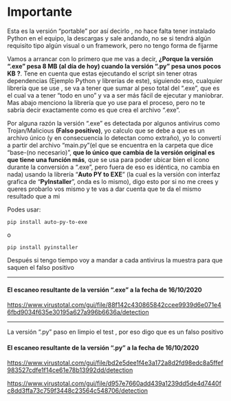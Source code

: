 # Importante

Esta es la versión “portable” por así decirlo , no hace falta tener instalado Python en el equipo, la descargas y sale andando, no se si tendrá algún requisito tipo algún visual o un framework, pero no tengo forma de fijarme

Vamos a arrancar con lo primero que me vas a decir, **¿Porque la versión “.exe” pesa 8 MB (al día de hoy) cuando la versión “.py” pesa unos pocos KB ?**. Tene en cuenta que estas ejecutando el script sin tener otras dependencias (Ejemplo Python y librerías de este), siguiendo eso, cualquier librería que se use , se va a tener que sumar al peso total del “.exe”, que es el cual va a tener “todo en uno” y va a ser más fácil de ejecutar y maniobrar. Mas abajo menciono la librería que yo use para el proceso, pero no te sabría decir exactamente como es que crea el archivo “.exe”.

Por alguna razón la versión “.exe” es detectada por algunos antivirus como Trojan/Malicious **(Falso positivo)**, yo calculo que se debe a que es un archivo único (y en consecuencia lo detectan como extraño), yo lo convertí a partir del archivo “main.py”(el que se encuentra en la carpeta que dice “base-(no necesario)”, <strong>que lo único que cambia de la versión original es que tiene una función más</strong>, que se usa para poder ubicar bien el icono durante la conversión a “.exe”, pero fuera de eso es idéntica, no cambia en nada) usando la librería “**Auto PY to EXE**” (la cual es la versión con interfaz grafica de “**PyInstaller**”, onda es lo mismo), digo esto por si no me crees y queres probarlo vos mismo y te vas a dar cuenta que te da el mismo resultado que a mi

Podes usar:

<code>pip install auto-py-to-exe</code>

o

<code>pip install pyinstaller</code>

Después si tengo tiempo voy a mandar a cada antivirus la muestra para que saquen el falso positivo

---
#### El escaneo resultante de la versión “.exe” a la fecha de 16/10/2020

https://www.virustotal.com/gui/file/88f142c430865842ccee9939d6e071e46fbd9034f635e30195a627a996b6636a/detection

---
La versión “.py” paso en limpio el test , por eso digo que es un falso positivo

#### El escaneo resultante de la versión “.py” a la fecha de 16/10/2020

https://www.virustotal.com/gui/file/bd2e5dee1f4e3a172a8d2fd98edc8a5ffef983527cdfe1f14ce61e78b13992dd/detection

https://www.virustotal.com/gui/file/d957e7660add439a1239dd5de4d7440fc8dd3ffa73c759f3448c23564c548706/detection
